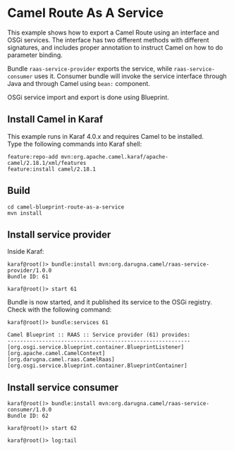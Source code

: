 # Camel Route As A Service

This example shows how to export a Camel Route using an interface and OSGi services.
The interface has two different methods with different signatures,
and includes proper annotation to instruct Camel on how to do parameter binding.

Bundle `raas-service-provider` exports the service, while `raas-service-consumer` uses it.
Consumer bundle will invoke the service interface through Java and through Camel using `bean:` component.

OSGi service import and export is done using Blueprint.

## Install Camel in Karaf
This example runs in Karaf 4.0.x and requires Camel to be installed.  
Type the following commands into Karaf shell:

    feature:repo-add mvn:org.apache.camel.karaf/apache-camel/2.18.1/xml/features
    feature:install camel/2.18.1

## Build
    
    cd camel-blueprint-route-as-a-service
    mvn install

## Install service provider
Inside Karaf:

    karaf@root()> bundle:install mvn:org.darugna.camel/raas-service-provider/1.0.0
    Bundle ID: 61
    
    karaf@root()> start 61
    
Bundle is now started, and it published its service to the OSGi registry. Check with the following command:
    
    karaf@root()> bundle:services 61

    Camel Blueprint :: RAAS :: Service provider (61) provides:
    ----------------------------------------------------------
    [org.osgi.service.blueprint.container.BlueprintListener]
    [org.apache.camel.CamelContext]
    [org.darugna.camel.raas.CamelRaas]
    [org.osgi.service.blueprint.container.BlueprintContainer]
    
## Install service consumer
    
    karaf@root()> bundle:install mvn:org.darugna.camel/raas-service-consumer/1.0.0
    Bundle ID: 62
    
    karaf@root()> start 62
    
    karaf@root()> log:tail